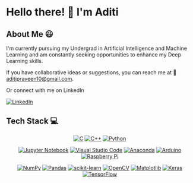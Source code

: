 # Hello there! 👋 I'm Aditi

<!--
**aditipraveen/aditipraveen** is a ✨ _special_ ✨ repository because its `README.md` (this file) appears on your GitHub profile.
-->

## About Me 😃
I'm currently pursuing my Undergrad in Artificial Intelligence and Machine Learning and am constantly seeking opportunities to enhance my Deep Learning skills.

If you have collaborative ideas or suggestions, you can reach me at 📧 aditipraveen10@gmail.com.

Or connect with me on LinkedIn

[![LinkedIn](https://img.shields.io/badge/LinkedIn-0077B5.svg?&style=for-the-badge&logo=LinkedIn&logoColor=white)](https://www.linkedin.com/in/aditipraveenacharya/)


## Tech Stack 💻

<div align = center>

[![C](https://img.shields.io/badge/C-00599C.svg?&style=for-the-badge&logo=C&logoColor=white)](https://en.wikipedia.org/wiki/C_(programming_language))
[![C++](https://img.shields.io/badge/C++-00599C.svg?&style=for-the-badge&logo=C%2B%2B&logoColor=white)](https://en.wikipedia.org/wiki/C%2B%2B)
[![Python](https://img.shields.io/badge/Python-3776AB.svg?&style=for-the-badge&logo=Python&logoColor=yellow)](https://www.python.org/)

[![Jupyter Notebook](https://img.shields.io/badge/Jupyter_Notebook-%23F37626.svg?&style=for-the-badge&logo=Jupyter&logoColor=white)](https://jupyter.org/)
[![Visual Studio Code](https://img.shields.io/badge/Visual_Studio_Code-007ACC.svg?&style=for-the-badge&logo=Visual-Studio-Code&logoColor=white)](https://code.visualstudio.com/)
[![Anaconda](https://img.shields.io/badge/Anaconda-44A833.svg?&style=for-the-badge&logo=Anaconda&logoColor=white)](https://www.anaconda.com/)
[![Arduino](https://img.shields.io/badge/Arduino-00979D.svg?&style=for-the-badge&logo=Arduino&logoColor=white)](https://www.arduino.cc/)
[![Raspberry Pi](https://img.shields.io/badge/Raspberry_Pi-C51A4A.svg?&style=for-the-badge&logo=Raspberry-Pi&logoColor=white)](https://www.raspberrypi.org/)

[![NumPy](https://img.shields.io/badge/NumPy-013243.svg?&style=for-the-badge&logo=NumPy&logoColor=white)](https://numpy.org/)
[![Pandas](https://img.shields.io/badge/Pandas-150458.svg?&style=for-the-badge&logo=Pandas&logoColor=white)](https://pandas.pydata.org/)
[![scikit-learn](https://img.shields.io/badge/scikit--learn-F7931E.svg?&style=for-the-badge&logo=scikit-learn&logoColor=white)](https://scikit-learn.org/)
[![OpenCV](https://img.shields.io/badge/OpenCV-5C3EE8.svg?&style=for-the-badge&logo=OpenCV&logoColor=white)](https://opencv.org/)
[![Matplotlib](https://img.shields.io/badge/Matplotlib-3776AB.svg?&style=for-the-badge&logo=Matplotlib&logoColor=white)](https://matplotlib.org/)
[![Keras](https://img.shields.io/badge/Keras-D00000.svg?&style=for-the-badge&logo=Keras&logoColor=white)](https://keras.io/)
[![TensorFlow](https://img.shields.io/badge/TensorFlow-FF6F00.svg?&style=for-the-badge&logo=TensorFlow&logoColor=white)](https://www.tensorflow.org/)


</div>
